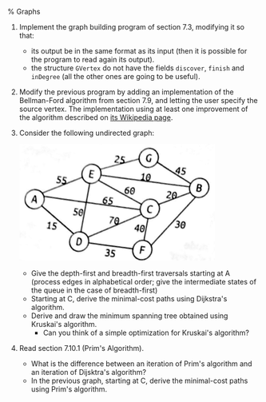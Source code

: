 % Graphs

 1. Implement the graph building program of section 7.3,
    modifying it so that:
    * its output be in the same format as
      its input (then it is possible for the program to
      read again its output).
    * the structure `GVertex` do not have the fields `discover`,
      `finish` and `inDegree` (all the other ones are going to be
      useful).

 2. Modify the previous program by adding an implementation of the
    Bellman-Ford algorithm from section 7.9, and letting the user
    specify the source vertex.
    The implementation using at least one improvement of the
    algorithm described on
    [its Wikipedia page](https://en.wikipedia.org/wiki/Bellman%E2%80%93Ford_algorithm).

 3. Consider the following undirected graph:

    ![](graph.png)

    * Give the depth-first and breadth-first traversals starting at A
      (process edges in alphabetical order; give the intermediate states
      of the queue in the case of breadth-first)
    * Starting at C, derive the minimal-cost paths using Dijkstra's
      algorithm.
    * Derive and draw the minimum spanning tree obtained using Kruskai's
      algorithm.
        * Can you think of a simple optimization for Kruskai's
          algorithm?

 4. Read section 7.10.1 (Prim's Algorithm).
    * What is the difference
      between an iteration of Prim's algorithm and an iteration of
      Dijsktra's algorithm?
    * In the previous graph, starting at C,
      derive the minimal-cost paths using Prim's algorithm.

